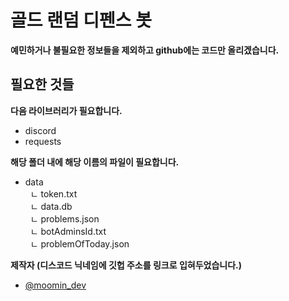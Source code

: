 # 골드 랜덤 디펜스 봇
**예민하거나 불필요한 정보들을 제외하고 github에는 코드만 올리겠습니다.**

## 필요한 것들
**다음 라이브러리가 필요합니다.**
- discord
- requests
  
**해당 폴더 내에 해당 이름의 파일이 필요합니다.**  
- data  
&nbsp; ㄴ token.txt  
&nbsp; ㄴ data.db  
&nbsp; ㄴ problems.json  
&nbsp; ㄴ botAdminsId.txt  
&nbsp; ㄴ problemOfToday.json  

**제작자 (디스코드 닉네임에 깃헙 주소를 링크로 입혀두었습니다.)**
- [@moomin_dev](https://github.com/mini2317)